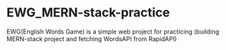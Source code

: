 # EWG_MERN-stack-practice
EWG(English Words Game) is a simple web project for practicing (building MERN-stack project and fetching WordsAPI from RapidAPI)

